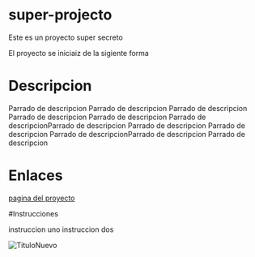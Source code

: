 # super-projecto
Este es un proyecto super secreto

El proyecto se iniciaiz de la sigiente forma

# Descripcion

Parrado de descripcion Parrado de descripcion Parrado de descripcion Parrado de descripcion Parrado de descripcion Parrado de descripcionParrado de descripcion Parrado de descripcion Parrado de descripcion Parrado de descripcionParrado de descripcion Parrado de descripcion


# Enlaces

[pagina del proyecto](www.capgemini.com)

#Instrucciones

instruccion uno
instruccion dos

![TituloNuevo](https://image.pngaaa.com/917/1471917-middle.png)